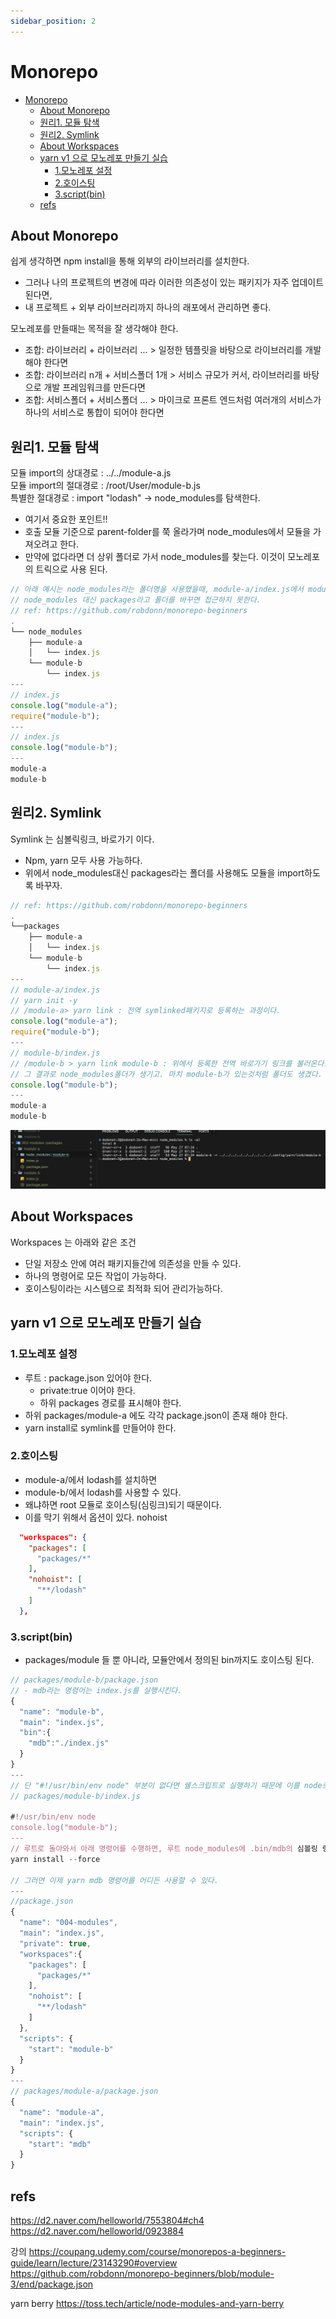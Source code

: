 ```yaml
---
sidebar_position: 2
---
```


# Monorepo  

- [Monorepo](#monorepo)
  - [About Monorepo](#about-monorepo)
  - [원리1. 모듈 탐색](#원리1-모듈-탐색)
  - [원리2. Symlink](#원리2-symlink)
  - [About Workspaces](#about-workspaces)
  - [yarn v1 으로 모노레포 만들기 실습](#yarn-v1-으로-모노레포-만들기-실습)
    - [1.모노레포 설정](#1모노레포-설정)
    - [2.호이스팅](#2호이스팅)
    - [3.script(bin)](#3scriptbin)
  - [refs](#refs)


## About Monorepo  

쉽게 생각하면 npm install을 통해 외부의 라이브러리를 설치한다.  
- 그러나 나의 프로젝트의 변경에 따라 이러한 의존성이 있는 패키지가 자주 업데이트 된다면,  
- 내 프로젝트 + 외부 라이브러리까지 하나의 래포에서 관리하면 좋다.  

모노레포를 만들때는 목적을 잘 생각해야 한다.  
- 조합: 라이브러리 + 라이브러리 ...  > 일정한 템플릿을 바탕으로 라이브러리를 개발해야 한다면     
- 조합: 라이브러리 n개 + 서비스폴더 1개 > 서비스 규모가 커서, 라이브러리를 바탕으로 개발 프레임워크를 만든다면  
- 조합: 서비스폴더 + 서비스폴더 ... > 마이크로 프론트 엔드처럼 여러개의 서비스가 하나의 서비스로 통합이 되어야 한다면  

## 원리1. 모듈 탐색  

모듈 import의 상대경로 : ../../module-a.js   
모듈 import의 절대경로 : /root/User/module-b.js  
특별한 절대경로 : import "lodash" -> node_modules를 탐색한다.  
- 여기서 중요한 포인트!!  
- 호출 모듈 기준으로 parent-folder를 쭉 올라가며 node_modules에서 모듈을 가져오려고 한다. 
- 만약에 없다라면 더 상위 폴더로 가서 node_modules를 찾는다. 이것이 모노레포의 트릭으로 사용 된다.  

```js
// 아래 예시는 node_modules라는 폴더명을 사용했을때, module-a/index.js에서 module-b의 index.js에 접근함을 보여준다.  
// node_modules 대신 packages라고 폴더를 바꾸면 접근하지 못한다.
// ref: https://github.com/robdonn/monorepo-beginners
.
└── node_modules
    ├── module-a
    │   └── index.js
    └── module-b
        └── index.js
---
// index.js
console.log("module-a");
require("module-b");
---
// index.js
console.log("module-b");
---
module-a
module-b
```

## 원리2. Symlink

Symlink 는 심볼릭링크, 바로가기 이다.  
- Npm, yarn 모두 사용 가능하다.  
- 위에서 node_modules대신 packages라는 폴더를 사용해도 모듈을 import하도록 바꾸자.  



```js
// ref: https://github.com/robdonn/monorepo-beginners
.
└──packages
    ├── module-a
    │   └── index.js
    └── module-b
        └── index.js
---
// module-a/index.js
// yarn init -y
// /module-a> yarn link : 전역 symlinked패키지로 등록하는 과정이다.  
console.log("module-a");
require("module-b");
---
// module-b/index.js
// /module-b > yarn link module-b : 위에서 등록한 전역 바로가기 링크를 불러온다.   
// 그 결과로 node_modules폴더가 생기고. 마치 module-b가 있는것처럼 폴더도 생겼다. 하지만 이는 바로가기 링크로 설정되어 있다.   
console.log("module-b");
---
module-a
module-b
```

![Alt text](image.png)

## About Workspaces  

Workspaces 는 아래와 같은 조건  
- 단일 저장소 안에 여러 패키지들간에 의존성을 만들 수 있다.  
- 하나의 명령어로 모든 작업이 가능하다.  
- 호이스팅이라는 시스템으로 최적화 되어 관리가능하다.  

## yarn v1 으로 모노레포 만들기 실습  

### 1.모노레포 설정
- 루트 : package.json 있어야 한다.   
  - private:true 이어야 한다.   
  - 하위 packages 경로를 표시해야 한다.   
- 하위 packages/module-a 에도 각각 package.json이 존재 해야 한다.  
- yarn install로 symlink를 만들어야 한다.    


### 2.호이스팅   
- module-a/에서 lodash를 설치하면   
- module-b/에서 lodash를 사용할 수 있다.    
- 왜냐하면 root 모듈로 호이스팅(심링크)되기 때문이다.  
- 이를 막기 위해서 옵션이 있다. nohoist   


```json
  "workspaces": {
    "packages": [
      "packages/*"
    ],
    "nohoist": [
      "**/lodash"
    ]
  },
```

### 3.script(bin)    

- packages/module 들 뿐 아니라, 모듈안에서 정의된 bin까지도 호이스팅 된다. 

```js
// packages/module-b/package.json
// - mdb라는 명령어는 index.js를 실행시킨다.  
{
  "name": "module-b",
  "main": "index.js",
  "bin":{
    "mdb":"./index.js"
  }
}
---
// 단 "#!/usr/bin/env node" 부분이 없다면 쉘스크립트로 실행하기 때문에 이를 node로 실행시키도록 하자.  
// packages/module-b/index.js

#!/usr/bin/env node
console.log("module-b");
---
// 루트로 돌아와서 아래 명령어를 수행하면, 루트 node_modules에 .bin/mdb의 심볼링 링크가 걸린것을 볼 수 있다.  
yarn install --force

// 그러면 이제 yarn mdb 명령어를 어디든 사용할 수 있다. 
---
//package.json
{
  "name": "004-modules",
  "main": "index.js",
  "private": true,
  "workspaces":{
    "packages": [
      "packages/*"
    ],
    "nohoist": [
      "**/lodash"
    ]
  },
  "scripts": {
    "start": "module-b"
  }
}
---
// packages/module-a/package.json
{
  "name": "module-a",
  "main": "index.js",
  "scripts": {
    "start": "mdb"
  }
}

```



## refs  

https://d2.naver.com/helloworld/7553804#ch4
https://d2.naver.com/helloworld/0923884

강의
https://coupang.udemy.com/course/monorepos-a-beginners-guide/learn/lecture/23143290#overview
https://github.com/robdonn/monorepo-beginners/blob/module-3/end/package.json

yarn berry
https://toss.tech/article/node-modules-and-yarn-berry